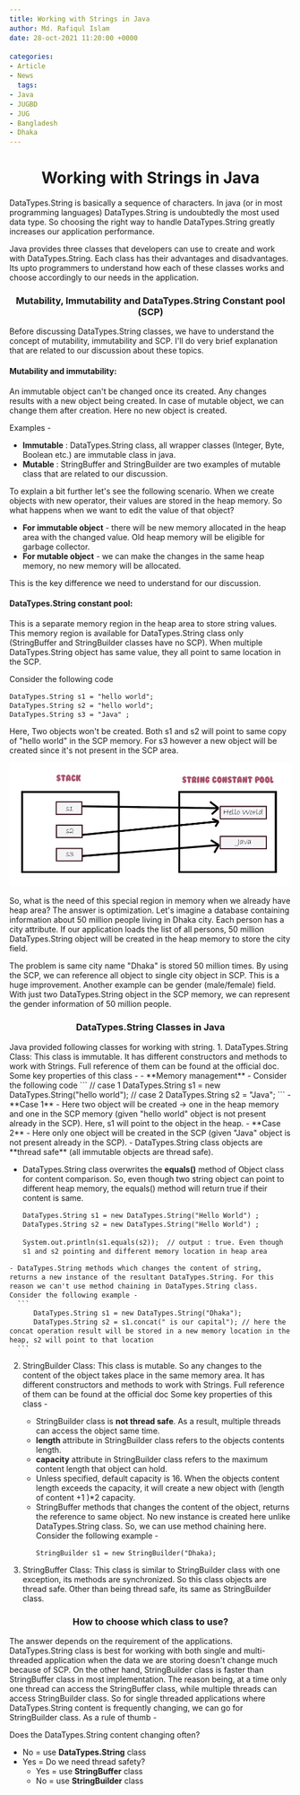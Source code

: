 ```yaml
---
title: Working with Strings in Java
author: Md. Rafiqul Islam
date: 28-oct-2021 11:20:00 +0000

categories:
- Article
- News
  tags:
- Java
- JUGBD
- JUG
- Bangladesh
- Dhaka
---
```



<h1 style="text-align: center;"> Working with Strings in Java</h1>

DataTypes.String is basically a sequence of characters. In java (or in most programming languages) DataTypes.String is undoubtedly the most used data type.
So choosing the right way to handle DataTypes.String greatly increases our application performance.

Java provides three classes that developers can use to create and work with DataTypes.String. Each class has their advantages and disadvantages. 
Its upto programmers to understand how each of these classes works and choose accordingly to our needs in the application.


<h3 style="text-align: center">Mutability, Immutability and DataTypes.String Constant pool (SCP)</h3>
Before discussing DataTypes.String classes, we have to understand the concept of mutability, immutability and SCP. I'll do very brief explanation that are related to our discussion about these topics.

 #### Mutability and immutability: 
An immutable object can't be changed once its created. Any changes results with a new object being created. 
In case of mutable object, we can change them after creation. Here no new object is created.

Examples -  
- **Immutable** : DataTypes.String class, all wrapper classes (Integer, Byte, Boolean etc.) are immutable class in java.
- **Mutable** : StringBuffer and StringBuilder are two examples of mutable class that are related to our discussion. 

To explain a bit further let's see the following scenario. When we create objects with new operator, their values are stored in the heap memory. So what 
happens when we want to edit the value of that object? 

- **For immutable object** - there will be new memory allocated in the heap area with the changed value. Old heap memory will be eligible for garbage collector.
- **For mutable object** - we can make the changes in the same heap memory, no new memory will be allocated.

This is the key difference we need to understand for our discussion.
#### DataTypes.String constant pool: 
This is a separate memory region in the heap area to store string values. This memory region is available for DataTypes.String class only (StringBuffer and StringBuilder classes have no SCP).
When multiple DataTypes.String object has same value, they all point to same location in the SCP. 

Consider the following code
```
DataTypes.String s1 = "hello world";
DataTypes.String s2 = "hello world";
DataTypes.String s3 = "Java" ;
```
Here, Two objects won't be created. Both s1 and s2 will point to same copy of "hello world" in the SCP memory.
For s3 however a new object will be created since it's not present in the SCP area.

![](JUGBD_SCP.png)

So, what is the need of this special region in memory when we already have heap area? The answer is optimization. Let's imagine a database containing information about 50 million people living in Dhaka city. 
Each person has a city attribute. If our application loads the list of all persons, 50 million DataTypes.String object will be created in the heap memory to store the city field. 

The problem is same city name "Dhaka" is stored 50 million times. By using the SCP, we can reference all object to single city object in SCP. This is a huge improvement. Another example can be gender (male/female)
field. With just two DataTypes.String object in the SCP memory, we can represent the gender information of 50 million people. 




<h3 style="text-align: center"></h3>

<h3 style="text-align: center">DataTypes.String Classes in Java</h3>
Java provided following classes for working with string.
1. DataTypes.String Class: This class is immutable. It has different constructors and methods to work with Strings. Full reference of them can be found at the official doc.
 Some key properties of this class - 
   - **Memory management** - Consider the following code
        ```
        // case 1
        DataTypes.String s1 = new DataTypes.String("hello world");
        // case 2
        DataTypes.String s2 = "Java";
        ```
        - **Case 1** - Here two object will be created -> one in the  heap memory and one in the SCP memory (given "hello world" object is not present already in the SCP). Here, s1 will point to the object in the heap.
        - **Case 2** - Here only one object will be created in the SCP (given "Java" object is not present already in the SCP).
   - DataTypes.String class objects are **thread safe** (all immutable objects are thread safe).
    
   - DataTypes.String class overwrites the **equals()** method of Object class for content comparison. So, even though two string object 
     can point to different heap memory, the equals() method will return true if their content is same. 
     ```
     DataTypes.String s1 = new DataTypes.String("Hello World") ;
     DataTypes.String s2 = new DataTypes.String("Hello World") ;
     
     System.out.println(s1.equals(s2));  // output : true. Even though s1 and s2 pointing and different memory location in heap area
     ```
    - DataTypes.String methods which changes the content of string, returns a new instance of the resultant DataTypes.String. For this reason we can't use method chaining in DataTypes.String class. Consider the following example -
      ```
          DataTypes.String s1 = new DataTypes.String("Dhaka");          
          DataTypes.String s2 = s1.concat(" is our capital"); // here the concat operation result will be stored in a new memory location in the heap, s2 will point to that location  
      ```
  

2. StringBuilder Class: This class is mutable. So any changes to the content of the object takes place in the same memory area. It has different constructors and methods to work with Strings. Full reference of them can be found at the official doc Some key properties of this class - 
   - StringBuilder class is **not thread safe**. As a result, multiple threads can access the object same time.
   - **length** attribute in StringBuilder class refers to the objects contents length.
   - **capacity** attribute in StringBuilder class refers to the maximum content length that object can hold.
   - Unless specified, default capacity is 16. When the objects content length exceeds the capacity, it will create a new object with (length of content +1 )*2 capacity.
   - StringBuffer methods that changes the content of the object, returns the reference to same object. No new instance is created here unlike DataTypes.String class. So, we can use method chaining here. Consider the following example -
     ```
     StringBuilder s1 = new StringBuilder("Dhaka);
     ```
    
  


3. StringBuffer Class: This class is similar to StringBuilder class with one exception, its methods are synchronized. So this class objects are thread safe. Other than being thread safe, its same as StringBuilder class.




<h3 style="text-align: center">How to choose which class to use?</h3>

The answer depends on the requirement of the applications. DataTypes.String class is best for working with both single and multi-threaded application when the data we are storing doesn't change much because of SCP.
On the other hand, StringBuilder class is faster than StringBuffer class in most implementation. The reason being, at a time only one thread can access the StringBuffer class, while multiple threads can access StringBuilder class.
So for single threaded applications where DataTypes.String content is frequently changing, we can go for StringBuilder class.
As a rule of thumb - 

Does the DataTypes.String content changing often?
   - No  = use **DataTypes.String** class
   - Yes = Do we need thread safety?
     - Yes = use **StringBuffer** class
     - No  = use **StringBuilder** class





